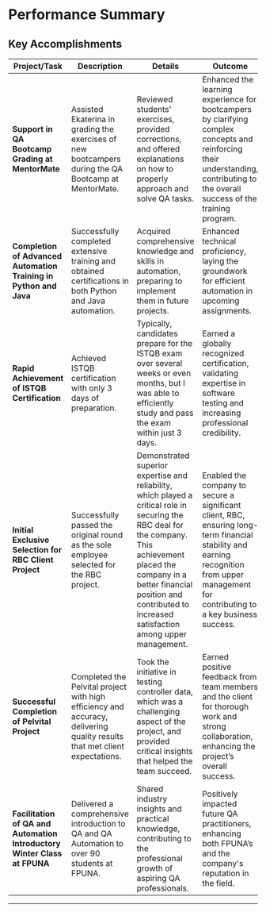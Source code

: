 
# **Performance Summary**

## **Key Accomplishments**

| **Project/Task**                                       | **Description**                                                                                  | **Details**                                                                                        | **Outcome**                                    |
|--------------------------------------------------------|--------------------------------------------------------------------------------------------------|----------------------------------------------------------------------------------------------------|--------------------------------------------|
| **Support in QA Bootcamp Grading at MentorMate** | Assisted Ekaterina in grading the exercises of new bootcampers during the QA Bootcamp at MentorMate. | Reviewed students' exercises, provided corrections, and offered explanations on how to properly approach and solve QA tasks. | Enhanced the learning experience for bootcampers by clarifying complex concepts and reinforcing their understanding, contributing to the overall success of the training program. |
| **Completion of Advanced Automation Training in Python and Java** | Successfully completed extensive training and obtained certifications in both Python and Java automation. | Acquired comprehensive knowledge and skills in automation, preparing to implement them in future projects. | Enhanced technical proficiency, laying the groundwork for efficient automation in upcoming assignments. |
| **Rapid Achievement of ISTQB Certification**           | Achieved ISTQB certification with only 3 days of preparation.                                     | Typically, candidates prepare for the ISTQB exam over several weeks or even months, but I was able to efficiently study and pass the exam within just 3 days. | Earned a globally recognized certification, validating expertise in software testing and increasing professional credibility. |
| **Initial Exclusive Selection for RBC Client Project** | Successfully passed the original round as the sole employee selected for the RBC project. | Demonstrated superior expertise and reliability, which played a critical role in securing the RBC deal for the company. This achievement placed the company in a better financial position and contributed to increased satisfaction among upper management. | Enabled the company to secure a significant client, RBC, ensuring long-term financial stability and earning recognition from upper management for contributing to a key business success. |
| **Successful Completion of Pelvital Project**          | Completed the Pelvital project with high efficiency and accuracy, delivering quality results that met client expectations. | Took the initiative in testing controller data, which was a challenging aspect of the project, and provided critical insights that helped the team succeed. | Earned positive feedback from team members and the client for thorough work and strong collaboration, enhancing the project’s overall success. |
| **Facilitation of QA and Automation Introductory Winter Class at FPUNA** | Delivered a comprehensive introduction to QA and QA Automation to over 90 students at FPUNA. | Shared industry insights and practical knowledge, contributing to the professional growth of aspiring QA professionals. | Positively impacted future QA practitioners, enhancing both FPUNA’s and the company's reputation in the field. |

---

